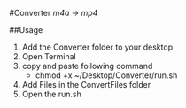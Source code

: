 #Converter
_m4a -> mp4_

##Usage
1. Add the Converter folder to your desktop
2. Open Terminal
3. copy and paste following command
	* chmod +x ~/Desktop/Converter/run.sh
4. Add Files in the ConvertFiles folder
5. Open the run.sh